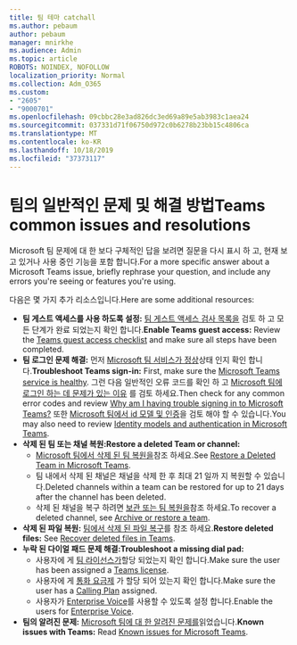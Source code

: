 ```yaml
---
title: 팀 테마 catchall
ms.author: pebaum
author: pebaum
manager: mnirkhe
ms.audience: Admin
ms.topic: article
ROBOTS: NOINDEX, NOFOLLOW
localization_priority: Normal
ms.collection: Adm_O365
ms.custom:
- "2605"
- "9000701"
ms.openlocfilehash: 09cbbc28e3ad826dc3ed69a89e5ab3983c1aea24
ms.sourcegitcommit: 037331d71f06750d972c0b6278b23bb15c4806ca
ms.translationtype: MT
ms.contentlocale: ko-KR
ms.lasthandoff: 10/18/2019
ms.locfileid: "37373117"
---
```

# <a name="teams-common-issues-and-resolutions"></a><span data-ttu-id="19d14-102">팀의 일반적인 문제 및 해결 방법</span><span class="sxs-lookup"><span data-stu-id="19d14-102">Teams common issues and resolutions</span></span>

<span data-ttu-id="19d14-103">Microsoft 팀 문제에 대 한 보다 구체적인 답을 보려면 질문을 다시 표시 하 고, 현재 보고 있거나 사용 중인 기능을 포함 합니다.</span><span class="sxs-lookup"><span data-stu-id="19d14-103">For a more specific answer about a Microsoft Teams issue, briefly rephrase your question, and include any errors you're seeing or features you're using.</span></span>

<span data-ttu-id="19d14-104">다음은 몇 가지 추가 리소스입니다.</span><span class="sxs-lookup"><span data-stu-id="19d14-104">Here are some additional resources:</span></span>

- <span data-ttu-id="19d14-105">**팀 게스트 액세스를 사용 하도록 설정:** [팀 게스트 액세스 검사 목록을](https://docs.microsoft.com/microsoftteams/guest-access-checklist) 검토 하 고 모든 단계가 완료 되었는지 확인 합니다.</span><span class="sxs-lookup"><span data-stu-id="19d14-105">**Enable Teams guest access:** Review the [Teams guest access checklist](https://docs.microsoft.com/microsoftteams/guest-access-checklist) and make sure all steps have been completed.</span></span>
- <span data-ttu-id="19d14-106">**팀 로그인 문제 해결:** 먼저 [Microsoft 팀 서비스가 정상](https://admin.microsoft.com/Adminportal/Home?source=applauncher#/servicehealth)상태 인지 확인 합니다.</span><span class="sxs-lookup"><span data-stu-id="19d14-106">**Troubleshoot Teams sign-in:** First, make sure the [Microsoft Teams service is healthy](https://admin.microsoft.com/Adminportal/Home?source=applauncher#/servicehealth).</span></span> <span data-ttu-id="19d14-107">그런 다음 일반적인 오류 코드를 확인 하 고 [Microsoft 팀에 로그인 하는 데 문제가 있는 이유](https://support.office.com/article/a02f683b-61a3-4008-9447-ee60c5593b0f) 를 검토 하세요.</span><span class="sxs-lookup"><span data-stu-id="19d14-107">Then check for any common error codes and review [Why am I having trouble signing in to Microsoft Teams?](https://support.office.com/article/a02f683b-61a3-4008-9447-ee60c5593b0f)</span></span>  <span data-ttu-id="19d14-108">또한 [Microsoft 팀에서 id 모델 및 인증](https://docs.microsoft.com/MicrosoftTeams/identify-models-authentication)을 검토 해야 할 수 있습니다.</span><span class="sxs-lookup"><span data-stu-id="19d14-108">You may also need to review [Identity models and authentication in Microsoft Teams](https://docs.microsoft.com/MicrosoftTeams/identify-models-authentication).</span></span>
- <span data-ttu-id="19d14-109">**삭제 된 팀 또는 채널 복원:**</span><span class="sxs-lookup"><span data-stu-id="19d14-109">**Restore a deleted Team or channel:**</span></span> 
    - <span data-ttu-id="19d14-110">[Microsoft 팀에서 삭제 된 팀 복원을](https://blogs.technet.microsoft.com/skypehybridguy/2017/07/23/restoring-a-deleted-team-in-microsoft-teams/)참조 하세요.</span><span class="sxs-lookup"><span data-stu-id="19d14-110">See [Restore a Deleted Team in Microsoft Teams](https://blogs.technet.microsoft.com/skypehybridguy/2017/07/23/restoring-a-deleted-team-in-microsoft-teams/).</span></span>
    - <span data-ttu-id="19d14-111">팀 내에서 삭제 된 채널은 채널을 삭제 한 후 최대 21 일까 지 복원할 수 있습니다.</span><span class="sxs-lookup"><span data-stu-id="19d14-111">Deleted channels within a team can be restored for up to 21 days after the channel has been deleted.</span></span> 
    - <span data-ttu-id="19d14-112">삭제 된 채널을 복구 하려면 [보관 또는 팀 복원을](https://support.office.com/article/archive-or-restore-a-team-dc161cfd-b328-440f-974b-5da5bd98b5a7)참조 하세요.</span><span class="sxs-lookup"><span data-stu-id="19d14-112">To recover a deleted channel, see [Archive or restore a team](https://support.office.com/article/archive-or-restore-a-team-dc161cfd-b328-440f-974b-5da5bd98b5a7).</span></span>
- <span data-ttu-id="19d14-113">**삭제 된 파일 복원:** [팀에서 삭제 된 파일 복구](https://support.office.com/article/recover-deleted-files-in-teams-a591d771-89a6-49e2-ab7e-271936fe3c4e)를 참조 하세요.</span><span class="sxs-lookup"><span data-stu-id="19d14-113">**Restore deleted files:** See [Recover deleted files in Teams](https://support.office.com/article/recover-deleted-files-in-teams-a591d771-89a6-49e2-ab7e-271936fe3c4e).</span></span>
- <span data-ttu-id="19d14-114">**누락 된 다이얼 패드 문제 해결:**</span><span class="sxs-lookup"><span data-stu-id="19d14-114">**Troubleshoot a missing dial pad:**</span></span>  
    - <span data-ttu-id="19d14-115">사용자에 게 [팀 라이선스가](https://docs.microsoft.com/MicrosoftTeams/assign-teams-licenses)할당 되었는지 확인 합니다.</span><span class="sxs-lookup"><span data-stu-id="19d14-115">Make sure the user has been assigned a [Teams license](https://docs.microsoft.com/MicrosoftTeams/assign-teams-licenses).</span></span>
    - <span data-ttu-id="19d14-116">사용자에 게 [통화 요금제](https://docs.microsoft.com/MicrosoftTeams/calling-plan-landing-page) 가 할당 되어 있는지 확인 합니다.</span><span class="sxs-lookup"><span data-stu-id="19d14-116">Make sure the user has a [Calling Plan](https://docs.microsoft.com/MicrosoftTeams/calling-plan-landing-page) assigned.</span></span>
    - <span data-ttu-id="19d14-117">사용자가 [Enterprise Voice](https://docs.microsoft.com/en-us/skypeforbusiness/skype-for-business-hybrid-solutions/plan-your-phone-system-cloud-pbx-solution/enable-users-for-enterprise-voice-online-and-phone-system-voicemail#to-enable-your-users-for-phone-system-in-office-365-voice-and-voicemail)를 사용할 수 있도록 설정 합니다.</span><span class="sxs-lookup"><span data-stu-id="19d14-117">Enable the users for [Enterprise Voice](https://docs.microsoft.com/en-us/skypeforbusiness/skype-for-business-hybrid-solutions/plan-your-phone-system-cloud-pbx-solution/enable-users-for-enterprise-voice-online-and-phone-system-voicemail#to-enable-your-users-for-phone-system-in-office-365-voice-and-voicemail).</span></span>
- <span data-ttu-id="19d14-118">**팀의 알려진 문제:** [Microsoft 팀에 대 한 알려진 문제를](https://docs.microsoft.com/microsoftteams/known-issues)읽었습니다.</span><span class="sxs-lookup"><span data-stu-id="19d14-118">**Known issues with Teams:** Read [Known issues for Microsoft Teams](https://docs.microsoft.com/microsoftteams/known-issues).</span></span>